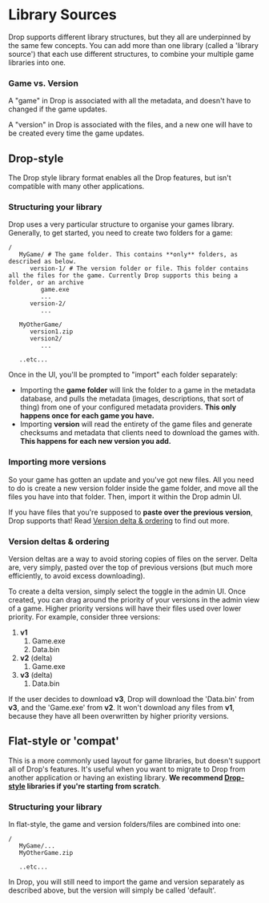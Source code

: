 # Library Sources

Drop supports different library structures, but they all are underpinned by the same few concepts. You can add more than one library (called a 'library source') that each use different structures, to combine your multiple game libraries into one.

### Game vs. Version

A "game" in Drop is associated with all the metadata, and doesn't have to changed if the game updates.

A "version" in Drop is associated with the files, and a new one will have to be created every time the game updates.

## Drop-style

The Drop style library format enables all the Drop features, but isn't compatible with many other applications.

### Structuring your library

Drop uses a very particular structure to organise your games library. Generally, to get started, you need to create two folders for a game:

```
/
   MyGame/ # The game folder. This contains **only** folders, as described as below. 
      version-1/ # The version folder or file. This folder contains all the files for the game. Currently Drop supports this being a folder, or an archive
         game.exe
         ...
      version-2/
         ...

   MyOtherGame/
      version1.zip
      version2/
         ...

   ..etc...
```

Once in the UI, you'll be prompted to "import" each folder separately:

- Importing the **game folder** will link the folder to a game in the metadata database, and pulls the metadata (images, descriptions, that sort of thing) from one of your configured metadata providers. **This only happens once for each game you have.**
- Importing **version** will read the entirety of the game files and generate checksums and metadata that clients need to download the games with. **This happens for each new version you add.**

### Importing more versions

So your game has gotten an update and you've got new files. All you need to do is create a new version folder inside the game folder, and move all the files you have into that folder. Then, import it within the Drop admin UI.

If you have files that you're supposed to **paste over the previous version**, Drop supports that! Read [Version delta & ordering](#version-deltas--ordering) to find out more.

### Version deltas & ordering

Version deltas are a way to avoid storing copies of files on the server. Delta are, very simply, pasted over the top of previous versions (but much more efficiently, to avoid excess downloading).

To create a delta version, simply select the toggle in the admin UI. Once created, you can drag around the priority of your versions in the admin view of a game. Higher priority versions will have their files used over lower priority. For example, consider three versions:

1. **v1**
   1. Game.exe
   2. Data.bin
2. **v2** (delta)
   1. Game.exe
3. **v3** (delta)
   1. Data.bin

If the user decides to download **v3**, Drop will download the 'Data.bin' from **v3**, and the 'Game.exe' from **v2**. It won't download any files from **v1**, because they have all been overwritten by higher priority versions.

## Flat-style or 'compat'

This is a more commonly used layout for game libraries, but doesn't support all of Drop's features. It's useful when you want to migrate to Drop from another application or having an existing library. **We recommend [Drop-style](#drop-style) libraries if you're starting from scratch**.

### Structuring your library

In flat-style, the game and version folders/files are combined into one:

```
/
   MyGame/...
   MyOtherGame.zip

   ..etc...
```

In Drop, you will still need to import the game and version separately as described above, but the version will simply be called 'default'.
